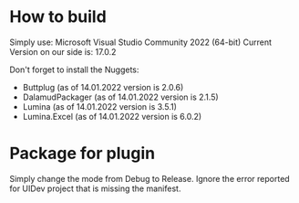 # How to build

Simply use: Microsoft Visual Studio Community 2022 (64-bit) 
Current Version on our side is: 17.0.2

Don't forget to install the Nuggets:
- Buttplug (as of 14.01.2022 version is 2.0.6)
- DalamudPackager (as of 14.01.2022 version is 2.1.5)
- Lumina (as of 14.01.2022 version is 3.5.1)
- Lumina.Excel (as of 14.01.2022 version is 6.0.2)

# Package for plugin
Simply change the mode from Debug to Release. Ignore the error reported for UIDev project that is missing the manifest.
